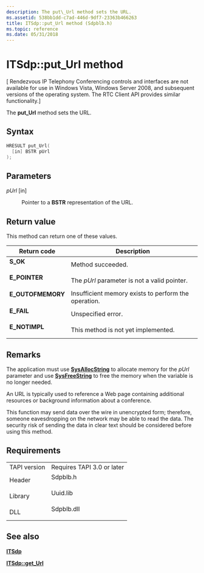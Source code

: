 ```yaml
---
description: The put\_Url method sets the URL.
ms.assetid: 538bb1dd-c7ad-446d-9df7-23363b466263
title: ITSdp::put_Url method (Sdpblb.h)
ms.topic: reference
ms.date: 05/31/2018
---
```


# ITSdp::put\_Url method

\[ Rendezvous IP Telephony Conferencing controls and interfaces are not available for use in Windows Vista, Windows Server 2008, and subsequent versions of the operating system. The RTC Client API provides similar functionality.\]

The **put\_Url** method sets the URL.

## Syntax


```C++
HRESULT put_Url(
  [in] BSTR pUrl
);
```



## Parameters

<dl> <dt>

*pUrl* \[in\]
</dt> <dd>

Pointer to a **BSTR** representation of the URL.

</dd> </dl>

## Return value

This method can return one of these values.



| Return code                                                                                   | Description                                                     |
|-----------------------------------------------------------------------------------------------|-----------------------------------------------------------------|
| <dl> <dt>**S\_OK**</dt> </dl>          | Method succeeded.<br/>                                    |
| <dl> <dt>**E\_POINTER**</dt> </dl>     | The *pUrl* parameter is not a valid pointer.<br/>         |
| <dl> <dt>**E\_OUTOFMEMORY**</dt> </dl> | Insufficient memory exists to perform the operation.<br/> |
| <dl> <dt>**E\_FAIL**</dt> </dl>        | Unspecified error.<br/>                                   |
| <dl> <dt>**E\_NOTIMPL**</dt> </dl>     | This method is not yet implemented.<br/>                  |



 

## Remarks

The application must use [**SysAllocString**](/windows/win32/api/oleauto/nf-oleauto-sysallocstring) to allocate memory for the *pUrl* parameter and use [**SysFreeString**](/windows/win32/api/oleauto/nf-oleauto-sysfreestring) to free the memory when the variable is no longer needed.

An URL is typically used to reference a Web page containing additional resources or background information about a conference.

This function may send data over the wire in unencrypted form; therefore, someone eavesdropping on the network may be able to read the data. The security risk of sending the data in clear text should be considered before using this method.

## Requirements



|                         |                                                                                       |
|-------------------------|---------------------------------------------------------------------------------------|
| TAPI version<br/> | Requires TAPI 3.0 or later<br/>                                                 |
| Header<br/>       | <dl> <dt>Sdpblb.h</dt> </dl>   |
| Library<br/>      | <dl> <dt>Uuid.lib</dt> </dl>   |
| DLL<br/>          | <dl> <dt>Sdpblb.dll</dt> </dl> |



## See also

<dl> <dt>

[**ITSdp**](itsdp.md)
</dt> <dt>

[**ITSdp::get\_Url**](itsdp-get-url.md)
</dt> </dl>

 

